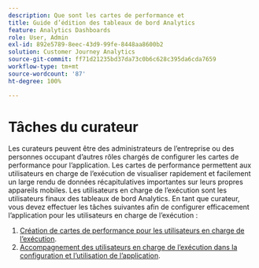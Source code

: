 ```yaml
---
description: Que sont les cartes de performance et
title: Guide d’édition des tableaux de bord Analytics
feature: Analytics Dashboards
role: User, Admin
exl-id: 892e5789-8eec-43d9-99fe-8448aa8600b2
solution: Customer Journey Analytics
source-git-commit: ff71d21235bd37da73c0b6c628c395da6cda7659
workflow-type: tm+mt
source-wordcount: '87'
ht-degree: 100%

---
```


# Tâches du curateur

Les curateurs peuvent être des administrateurs de lʼentreprise ou des personnes occupant dʼautres rôles chargés de configurer les cartes de performance pour lʼapplication. Les cartes de performance permettent aux utilisateurs en charge de lʼexécution de visualiser rapidement et facilement un large rendu de données récapitulatives importantes sur leurs propres appareils mobiles. Les utilisateurs en charge de lʼexécution sont les utilisateurs finaux des tableaux de bord Analytics. En tant que curateur, vous devez effectuer les tâches suivantes afin de configurer efficacement lʼapplication pour les utilisateurs en charge de lʼexécution :

1. [Création de cartes de performance pour les utilisateurs en charge de lʼexécution](/help/mobile-app/create-scorecard.md).
1. [Accompagnement des utilisateurs en charge de lʼexécution dans la configuration et lʼutilisation de lʼapplication](/help/mobile-app/set-up-execs.md).
